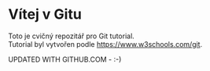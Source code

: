 # Vítej v Gitu

Toto je cvičný repozitář pro Git tutorial.</br>
Tutorial byl vytvořen podle https://www.w3schools.com/git.

UPDATED WITH GITHUB.COM - :-)

